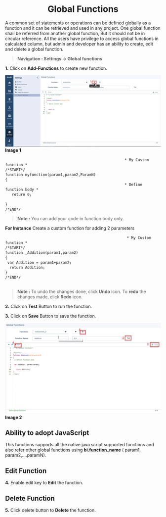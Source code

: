 

<h1><center>Global Functions</center></h1>

A common set of statements or operations can be defined globally as a function and it can be retrieved and used in any project. One global function shall be referred from another global function, But it should not be in circular reference. All the users have privilege to access global functions in calculated column, but admin and developer has an ability to create, edit and delete a global function.

> <b> Navigation : Settings → Global functions</b>

<b>1.</b>  Click on  <b>Add-Functions</b>  to create new function.

![enter image description here](https://raw.githubusercontent.com/sv18042016/fp1/5dbf9359490d4be550bbcf60addd600b5bde14ba/images/New_version5/TD_Gobal_Functions_Image4.png)
  <b><font color = "Black"> Image 1</font></b>
```
                                                      * My Custom function *
/*START*/ 
function myfunction(param1,param2,ParamN)
{
                                                      * Define function body *  
   return 0;

}
/*END*/
```

> <b>Note :</b>  You can add your code in function body only.

<b>For Instance</b>  Create a custom function for adding 2 parameters

```
                                                       * My Custom function *
/*START*/ 
function _Addition(param1,param2)
{
 var Addition = param1+param2;
  return Addition;
}
/*END*/
                                     
```
> <b>Note :</b>  To undo the changes done, click  <b>Undo</b>  icon. 
> To <b>redo</b> the changes made, click  <b>Redo</b>  icon.

<b>2.</b>  Click on  <b>Test</b>  Button to run the function.  

<b>3.</b>  Click on  <b>Save</b>  Button to save the function.


![enter image description here](https://raw.githubusercontent.com/sv18042016/fp1/6ad2302fa77bfc83747a0f00223721b9ea23b471/images/New_version5/TD_Gobal_Functions_Image3.png)
  <b><font color = "Black"> Image 2</font></b>

## Ability to adopt JavaScript

This functions supports all the native java script supported functions and also refer other global functions using <b>bi.function_name</b> ( param1, param2,....paramN).

## Edit Function

**4.**  Enable edit key to  <b>Edit</b>  the function.

## Delete Function

<b>5.</b>  Click delete button to  <b>Delete</b>  the function.

<!--stackedit_data:
eyJoaXN0b3J5IjpbNDM5NzU1NjI3LC03OTc2NTA4MTIsMTUzOT
I4MTExMywzNTg2Nzg1NzAsLTMxMzc5MDA2MywyMTAyMTY0MDI3
LDE0NzI5NTg5NjYsLTI2MTk2MTk1MiwxMjE5NTU5Mzc0LC0xMT
YxMjkwOTMyLDczMDk5ODExNl19
-->